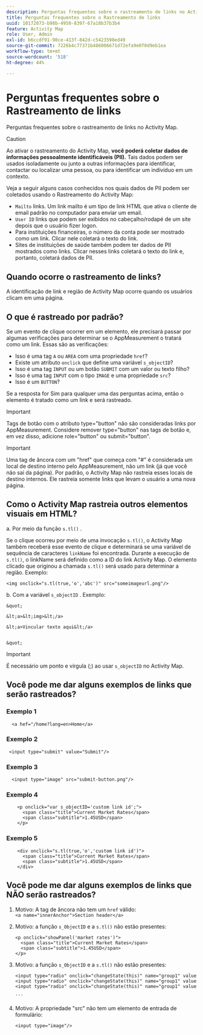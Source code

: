 ```yaml
---
description: Perguntas frequentes sobre o rastreamento de links no Activity Map.
title: Perguntas frequentes sobre o Rastreamento de links
uuid: 10172073-b98b-4950-8397-67a18b37b3b4
feature: Activity Map
role: User, Admin
exl-id: b6ccdf91-98ce-413f-842d-c5423598ed49
source-git-commit: 7226b4c77371b486006671d72efa9e0f0d9eb1ea
workflow-type: tm+mt
source-wordcount: '518'
ht-degree: 44%

---
```


# Perguntas frequentes sobre o Rastreamento de links

Perguntas frequentes sobre o rastreamento de links no Activity Map.

>[!CAUTION]
>
>Ao ativar o rastreamento do Activity Map, **você poderá coletar dados de informações pessoalmente identificáveis (PII).** Tais dados podem ser usados isoladamente ou junto a outras informações para identificar, contactar ou localizar uma pessoa, ou para identificar um indivíduo em um contexto.

Veja a seguir alguns casos conhecidos nos quais dados de PII podem ser coletados usando o Rastreamento do Activity Map:

* `Mailto` links. Um link mailto é um tipo de link HTML que ativa o cliente de email padrão no computador para enviar um email.
* `User ID` links que podem ser exibidos no cabeçalho/rodapé de um site depois que o usuário fizer logon.
* Para instituições financeiras, o número da conta pode ser mostrado como um link. Clicar nele coletará o texto do link.
* Sites de instituições de saúde também podem ter dados de PII mostrados como links. Clicar nesses links coletará o texto do link e, portanto, coletará dados de PII.

## Quando ocorre o rastreamento de links?

A identificação de link e região de Activity Map ocorre quando os usuários clicam em uma página.

## O que é rastreado por padrão?

Se um evento de clique ocorrer em um elemento, ele precisará passar por algumas verificações para determinar se o AppMeasurement o tratará como um link. Essas são as verificações:

* Isso é uma tag `A` ou `AREA` com uma propriedade `href`?
* Existe um atributo `onclick` que define uma variável `s_objectID`?
* Isso é uma tag `INPUT` ou um botão `SUBMIT` com um valor ou texto filho?
* Isso é uma tag `INPUT` com o tipo `IMAGE` e uma propriedade `src`?
* Isso é um `BUTTON`?

Se a resposta for Sim para qualquer uma das perguntas acima, então o elemento é tratado como um link e será rastreado.

>[!IMPORTANT]
>
>Tags de botão com o atributo type=&quot;button&quot; não são consideradas links por AppMeasurement. Considere remover type=&quot;button&quot; nas tags de botão e, em vez disso, adicione role=&quot;button&quot; ou submit=&quot;button&quot;.

>[!IMPORTANT]
>
>Uma tag de âncora com um &quot;href&quot; que começa com &quot;#&quot; é considerada um local de destino interno pelo AppMeasurement, não um link (já que você não sai da página). Por padrão, o Activity Map não rastreia esses locais de destino internos. Ele rastreia somente links que levam o usuário a uma nova página.

## Como o Activity Map rastreia outros elementos visuais em HTML?

a. Por meio da função `s.tl()` .

Se o clique ocorreu por meio de uma invocação `s.tl()`, o Activity Map também receberá esse evento de clique e determinará se uma variável de sequência de caracteres `linkName` foi encontrada. Durante a execução de `s.tl()`, o linkName será definido como a ID do link Activity Map. O elemento clicado que originou a chamada `s.tl()` será usado para determinar a região. Exemplo:

```
<img onclick="s.tl(true,'o','abc')" src="someimageurl.png"/>
```

b. Com a variável `s_objectID` . Exemplo:

    &quot;
    
    &lt;a>&lt;img>&lt;/a>
    
    &lt;a>Vincular texto aqui&lt;/a>
    
    
    &quot;

>[!IMPORTANT]
>
>É necessário um ponto e vírgula (;) ao usar `s_objectID` no Activity Map.

## Você pode me dar alguns exemplos de links que serão rastreados?

### Exemplo 1

```
  <a hef="/home?lang=en>Home</a>
```

### Exemplo 2

```
 <input type="submit" value="Submit"/>
```

### Exemplo 3

```
  <input type="image" src="submit-button.png"/>
```

### Exemplo 4

```
    <p onclick="var s_objectID='custom link id';">
      <span class="title">Current Market Rates</span>
      <span class="subtitle">1.45USD</span>
    </p>
```

### Exemplo 5

```
    <div onclick="s.tl(true,'o','custom link id')">
      <span class="title">Current Market Rates</span>
      <span class="subtitle">1.45USD</span>
    </div>
```

## Você pode me dar alguns exemplos de links que NÃO serão rastreados?

1. Motivo: A tag de âncora não tem um `href` válido:
   `<a name="innerAnchor">Section header</a>`

1. Motivo: a função `s_ObjectID` e a `s.tl()` não estão presentes:

   ```
   <p onclick="showPanel('market rates')">
     <span class="title">Current Market Rates</span>
     <span class="subtitle">1.45USD</span>
   </p>
   ```

1. Motivo: a função `s_ObjectID` e a `s.tl()` não estão presentes:

   ``` 
   <input type="radio" onclick="changeState(this)" name="group1" value="A"/>
   <input type="radio" onclick="changeState(this)" name="group1" value="B"/>
   <input type="radio" onclick="changeState(this)" name="group1" value="C"/>
   
   ```  
   
1. Motivo: A propriedade &quot;src&quot; não tem um elemento de entrada de formulário:

   `<input type="image"/>`
